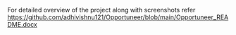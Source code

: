 For detailed overview of the project along with screenshots refer  https://github.com/adhivishnu121/Opportuneer/blob/main/Opportuneer_README.docx
